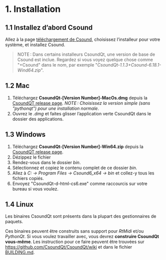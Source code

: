 # 1. Installation
## 1.1 Installez d’abord Csound

Allez à la page [téléchargement de Csound](https://csound.com/download.html), choisissez l’installeur pour votre système, et installez Csound.

> NOTE : Dans certains installeurs CsoundQt, une version de base de Csound est inclue. Regardez si vous voyez quelque chose comme "+Csound" dans le nom, par exemple "_CsoundQt-1.1.3+Csound-6.18.1-Wind64.zip_".

## 1.2 Mac
1. Téléchargez **CsoundQt-[Version Number]-MacOs.dmg** depuis la [CsoundQT release page](https://github.com/CsoundQt/CsoundQt/releases). _NOTE : Choisissez la version simple (sans "pythonqt") pour une installation normale_.
2. Ouvrez le _.dmg_ et faites glisser l’application verte CsoundQt dans le dossier des applications.

## 1.3 Windows
1. Téléchargez **CsoundQt-[Version Number]-Win64.zip** depuis la [CsoundQT release page](https://github.com/CsoundQt/CsoundQt/releases).
2. Dézippez le fichier
3. Rendez-vous dans le dossier _bin_.
4. Sélectionnez et copiez le contenu complet de ce dossier _bin_.
5. Allez à _C: -> Program Files -> Csound6_x64 -> bin_ et collez-y tous les fichiers copiés.
6. Envoyez "CsoundQt-d-html-cs6.exe" comme raccourcis sur votre bureau si vous voulez.

## 1.4 Linux
Les binaires CsoundQt sont présents dans la plupart des gestionnaires de paquets.

Ces binaires peuvent être construits sans support pour _RtMidi_ et/ou _PythonQt_. Si vous voulez travailler avec, vous devrez **construire CsoundQt vous-même**. Les instruction pour ce faire peuvent être trouvées sur <https://github.com/CsoundQt/CsoundQt/wiki> et dans le fichier [BUILDING.md](https://github.com/CsoundQt/CsoundQt/blob/master/BUILDING.md).